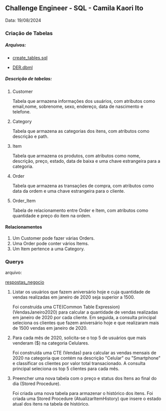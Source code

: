 ## Challenge Engineer - SQL - Camila Kaori Ito
Data: 19/08/2024

### Criação de Tabelas

##### Arquivos:

- [create_tables.sql](create_tables.sql)

- [DER.dbml](DER.dbml)

##### Descrição de tabelas:

1. Customer

    Tabela que armazena informações dos usuários, com atributos como email,nome, sobrenome, sexo, endereço, data de nascimento e telefone.

1. Category

    Tabela que armazena as categorias dos itens, com atributos como descrição e path.

1. Item

    Tabela que armazena os produtos, com atributos como nome, descrição, preço, estado, data de baixa e uma chave estrangeira para a categoria.

1. Order

    Tabela que armazena as transações de compra, com atributos como data da ordem e uma chave estrangeira para o cliente.

1. Order_Item

    Tabela de relacionamento entre Order e Item, com atributos como quantidade e preço do item na ordem.

#### Relacionamentos

1. Um Customer pode fazer várias Orders.
1. Uma Order pode conter vários Items.
1. Um Item pertence a uma Category.

### Querys

arquivo:

[respostas_negocio](respostas_negocio.sql)

1. Listar os usuários que fazem aniversário hoje e cuja quantidade de vendas realizadas em janeiro de 2020 seja superior a 1500.

    Foi construída uma CTE(Common Table Expression) (VendasJaneiro2020) para calcular a quantidade de vendas realizadas em janeiro de 2020 por cada cliente. Em seguida, a consulta principal seleciona os clientes que fazem aniversário hoje e que realizaram mais de 1500 vendas em janeiro de 2020.

2. Para cada mês de 2020, solicita-se o top 5 de usuários que mais venderam ($) na categoria Celulares.

    Foi construída uma CTE (Vendas) para calcular as vendas mensais de 2020 na categoria que contém na descrição "Celular" ou "Smartphone" e classificar os clientes por valor total transacionado. A consulta principal seleciona os top 5 clientes para cada mês.

3. Preencher uma nova tabela com o preço e status dos Itens ao final do dia (Stored Procedure).

    Foi criada uma nova tabela para armazenar o histórico dos itens.
    Foi criada uma Stored Procedure (AtualizarItemHistory) que insere o estado atual dos itens na tabela de histórico.

